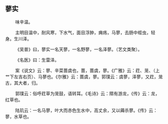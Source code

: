 ## 蓼实
<p>&emsp;&emsp;
味辛温。
</p>
<p>&emsp;&emsp;
主明目温中，耐风寒，下水气，面目浮肿，痈疡，马蓼，去肠中蛭虫，轻身。生川泽。
</p>
<p>&emsp;&emsp;
《吴普》曰，蓼实一名天蓼，一名野蓼，一名泽蓼。（艺文类聚）。
</p>
<p>&emsp;&emsp;
《名医》曰：生雷泽。
</p>
<p>&emsp;&emsp;
案《说文》云：蓼、辛菜蔷虞也，蔷，蔷虞，蓼。《广雅》云：荭、茏、（上艹下左吉右页）、马蓼也。《尔雅》云：蔷虞，蓼。郭璞云：虞蓼，泽蓼，又荭，茏古，其大者，归。
</p>
<p>&emsp;&emsp;
郭璞云：俗呼荭草为茏鼓，语转耳。《毛诗》云：隰有游龙，《传》云：龙，红草也。
</p>
<p>&emsp;&emsp;
陆玑云：一名马蓼，叶大而赤色生水中，高丈余，又以薅杀蓼。《传》云：蓼，水草也。
</p>